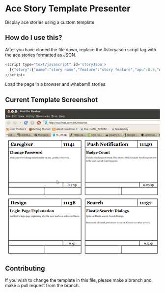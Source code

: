 Ace Story Template Presenter
============================

Display ace stories using a custom template

How do I use this?
------------------

After you have cloned the file down, replace the #storyJson script tag with the ace stories formatted as JSON.

```javascript
<script type="text/javascript" id='storyJson'>
  [{"story":{"name":"story name","feature":"story feature","xpu":0.5,"description":"Change the cert and the password on the cert to T1Dalph@\r\n\r\nYou will have an email with the cert.","identifier":11122}}] 
</script>
```

Load the page in a browser and whabam!! stories.

Current Template Screenshot
---------------------------

![Current Template Screenshot Image](https://github.com/asynchrony/ace-stories/raw/master/images/current_template_screenshot.png "Current Template Screenshot")

Contributing
------------

If you wish to change the template in this file, please make a branch and make a pull request from the branch.


